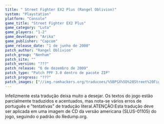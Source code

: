 ```yaml
---
title: " Street Fighter EX2 Plus (Rangel Oblivion)"
system: "Playstation"
platform: "Console"
game_title: "Street Fighter EX2 Plus"
game_category: "Luta"
game_players: "1-2"
game_developer: "Arika"
game_publisher: "Capcom"
game_release_date: "1 de junho de 2000"
patch_author: "Rangel Oblivion"
patch_group: "Nenhum"
patch_site: ""
patch_version: "???"
patch_release: "6 de dezembro de 2009"
patch_type: "Patch PPF 3.0 dentro de pacote ZIP"
patch_progress: "???"
patch_images: ["//img.romhackers.org/traducoes/%5BPSX%5D%20Street%20Fighter%20EX2%20Plus%20-%20Rangel%20Oblivion%20-%201.jpg","//img.romhackers.org/traducoes/%5BPSX%5D%20Street%20Fighter%20EX2%20Plus%20-%20Rangel%20Oblivion%20-%202.jpg","//img.romhackers.org/traducoes/%5BPSX%5D%20Street%20Fighter%20EX2%20Plus%20-%20Rangel%20Oblivion%20-%203.jpg"]
---
```

Infelizmente esta tradução deixa muito a desejar. Os textos do jogo estão parcialmente traduzidos e acentuados, mas nota-se vários erros de português e "tentativas" de tradução literal.ATENÇÃO:Esta tradução deve ser aplicada em uma imagem de CD da versão americana (SLUS-01105) do jogo, seguindo o padrão do Redump.org.